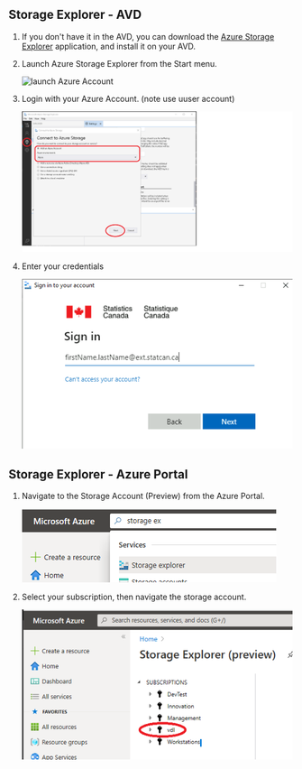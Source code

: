 ## Storage Explorer - AVD
1. If you don't have it in the AVD, you can download the [Azure Storage Explorer](https://azure.microsoft.com/en-us/features/storage-explorer/) application, and install it on your AVD.

2. Launch Azure Storage Explorer from the Start menu.

   ![launch Azure Account](images/AzureStorageExplorerConnect.png) 

3. Login with your Azure Account.  (note use uuser account)

   ![Connect using Azure Account](images/AzureStorageConnectionCloudVM1.png)  

4. Enter your credentials

   ![Use your Credentials](images/AzureStorageExplorerCredential.png)  

## Storage Explorer - Azure Portal 

1. Navigate to the Storage Account (Preview) from the Azure Portal. 

   ![search box](images/StorageExplorerSearchPortal.png)  

2. Select your subscription, then navigate the storage account.   

   ![storage accounts](images/StorageExplorerPortalPreview.png)  
